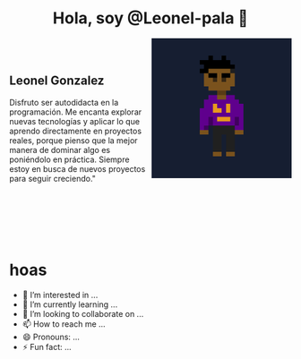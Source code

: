 <h1 align="center"> Hola, soy @Leonel-pala 👋</h1>
<picture> <img align="right" src="https://github.com/Leonel-pala/Leonel-pala/blob/main/selfie-pixel.png?raw=true" width = 250px></picture>

<br><br>
<h2 background="#441a70">Leonel Gonzalez</h2>
<p>Disfruto ser autodidacta en la programación. Me encanta explorar nuevas tecnologías y aplicar lo que aprendo directamente en proyectos reales, porque pienso que la mejor manera de dominar algo es poniéndolo en práctica. Siempre estoy en busca de nuevos proyectos para seguir creciendo."</p>
<br><br><br><br><br>

<h1>hoas</h1>

- 👀 I’m interested in ...
- 🌱 I’m currently learning ...
- 💞️ I’m looking to collaborate on ...
- 📫 How to reach me ...
- 😄 Pronouns: ...
- ⚡ Fun fact: ...

<!---
Leonel-pala/Leonel-pala is a ✨ special ✨ repository because its `README.md` (this file) appears on your GitHub profile.
You can click the Preview link to take a look at your changes.
--->
